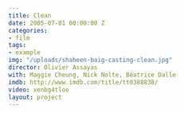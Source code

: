 ```yaml
---
title: Clean
date: 2005-07-01 00:00:00 Z
categories:
- film
tags:
- example
img: "/uploads/shaheen-baig-casting-clean.jpg"
director: Olivier Assayas
with: Maggie Cheung, Nick Nolte, Béatrice Dalle
imdb: http://www.imdb.com/title/tt0388838/
video: xenbg4tloo
layout: project
---
```


